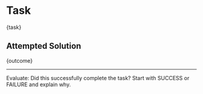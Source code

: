 # Task

{task}

## Attempted Solution

{outcome}

---

Evaluate: Did this successfully complete the task? Start with SUCCESS or FAILURE and explain why.

